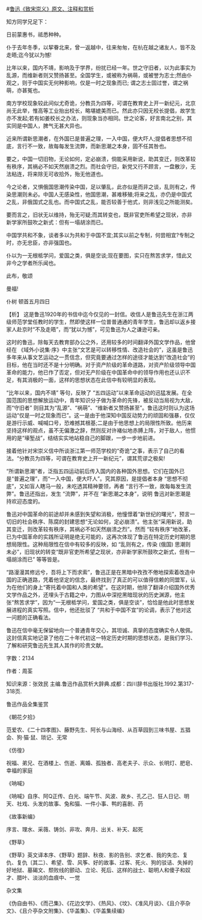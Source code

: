 #[鲁迅《致宋崇义》原文、注释和赏析](https://www.vrrw.net/wx/9443.html)

知方同学兄足下：

日前蒙惠书，祗悉种种。

仆于去年冬季，以挈眷北来，曾一返越中，往来匆匆，在杭在越之诸友人，皆不及走晤;迄今犹以为憾!

比年以来，国内不靖，影响及于学界，纷扰已经一年。世之守旧者，以为此事实为乱源，而维新者则又赞扬甚至。全国学生，或被称为祸萌，或被誉为志士;然由仆观之，则于中国实无何种影响，仅是一时之现象而已; 谓之志士固过誉，谓之祸萌，亦甚冤也。

南方学校现象较此间似尤奇诡，分教员为四等，可谓在教育史上开一新纪元，北京尚无此举，惟高等工业抬出校长，略堪媲美而已。然此亦只因无校长提倡，故学生亦不发起;若有如姜校长之办法，则现象当亦相同。世之论客，好言南北之别，其实同是中国人，脾气无甚大异也。

近来所谓新思潮者，在外国已是普遍之理，一入中国，便大吓人;提倡者思想不彻底，言行不一致，故每每发生流弊，而新思潮之本身，固不任其咎也。

要之，中国一切旧物，无论如何，定必崩溃，倘能采用新说，助其变迁，则改革较有秩序，其祸必不如天然崩溃之烈。而社会守旧，新党又行不顾言，一盘散沙，无法粘连，将来除无可收拾外，殆无他道也。

今之论者，又惧俄国思潮传染中国，足以肇乱，此亦似是而非之谈，乱则有之，传染思潮则未必。中国人无感染性，他国思潮，甚难移殖;将来之乱，亦仍是中国式之乱，非俄国式之乱也。而中国式之乱，能否较善于他式，则非浅见之所能测矣。

要而言之，旧状无以维持，殆无可疑;而其转变也，既非官吏所希望之现状，亦非新学家所鼓吹之新式：但有一塌胡涂而已。

中国学共和不象，谈者多以为共和于中国不宜;其实以前之专制，何尝相宜?专制之时，亦无忠臣，亦非强国也。

仆以为一无根柢学问，爱国之类，俱是空谈;现在要图，实只在熬苦求学，惜此又非今之学者所乐闻也。

此布，敬颂

曼福!

仆树 顿首五月四日



【析】 这是鲁迅1920年的书信中迄今仅见的一封信。收信人是鲁迅先生在浙江两级师范学堂任教时的学生，然即使这样一位普普通通的青年学生，鲁迅却以返乡接家人赴京时“不及走晤”，而“犹以为憾”，可见鲁迅为人之谦逊可亲。

这时的鲁迅，除每天去教育部办公之外，还用较多的时间翻译外国文学作品，他曾经在 《域外小说集·序》中主张“文艺是可以转移性情、改造社会的”，这虽是鲁迅多年来从事文艺运动之一贯信念，但究竟要通过怎样的途径才能达到“改造社会”的目标，他在当时还不是十分明确。对于资产阶级的革命道路，对资产阶级领导中国革命的能力，他已作了否定，但对无产阶级在中国革命中的领导作用也还认识不足，有其消极的一面，这样的思想状态在此信中有较明显的表现。

“比年以来，国内不靖” 等句，反映了 “五四运动”以来革命运动的迅猛发展。在全国范围的思想解放运动中，青年知识分子做为革命的先锋，被反动当局视为大敌，而“守旧者” 则目其为“乱源”、“祸萌”、“维新者又赞扬甚至”。鲁迅这时则认为这场运动“仅是一时之现象而已”。这一是由于他深知中国反动势力的顽固和强暴，仅仅是游行示威、喊喊口号，恐难撼其根基;二是由于他思想上的局限性所致。他历来坚持这样的观点，虽不无偏激之辞，然则反对许褚似地赤膊上阵，对于敌人，他惯用的是“壕堑战”，结结实实地站稳自己的脚跟，一步一步地前进。

接着他针对宋崇义信中所谈浙江第一师范学校的“奇诡”之事，表示了自己的看法。“分教员为四等，可谓在教育史上开一新纪元”，谓其荒谬之极矣!

“所谓新思潮”者，泛指五四运动前后传入国内的各种国外思想。它们在国外已是“普遍之理”，而“一入中国，便大吓人”。究其原因，是提倡者本身 “思想不彻底”，又如盲人瞎马一般，未吃透其精神要领，再者 “言行不一致，故每每发生流弊”。鲁迅还指出，发生 “流弊”，并不在 “新思潮之本身”，说明 鲁迅对新思潮是持欢迎态度的。

鲁迅对中国革命的前途却并未感到失望和消极，他憧憬着“新世纪的曙光”，预言一切旧的社会秩序、陈腐的封建思想“无论如何，定必崩溃”。他主张“采用新说，助其变迁，则改革较有秩序，其祸必不如天然崩溃之烈”。然而 “较有秩序”地改革，已为中国革命的实践所证明是绝无可能的，这再次体现了鲁迅在特定历史时期的思想局限性。这种局限性在信中有较多的反映，如 “乱则有之，传染 (俄国) 思潮则未必”，旧现状的转变“既非官吏所希望之现状，亦非新学家所鼓吹之新式，但有一塌胡涂而已” 等等皆是。

“路漫漫其修远兮，吾将上下而求索”，鲁迅正是在黑暗中孜孜不倦地探索着改造中国的正确道路，凭着他坚定的信念，最终找到了真正的可以值得信赖的同盟军，认为在他们的身上“寄托着中国和人类的希望”。在这时期，他除了翻译介绍国外优秀文学作品之外，还埋头于古籍之中，力图从中深挖黑暗现状的历史渊源，他主张“熬苦求学”，因为“一无根柢学问，爱国之类，俱是空谈”，恰恰是他此时思想发展进程的真实写照。信中，他还批驳了 “共和于中国不宜”的论调，表示了他对这一问题的正确看法。

鲁迅在信中毫无保留地向一个普通青年交心，其坦诚、真挚的态度确实令人敬佩。这封信真实地记录了他在二十年代初这一特定历史时期的思想状态，是我们学习、了解和研究鲁迅先生其人其作的珍贵文献。

字数：2134

作者：周荃

知识来源：张效民 主编.鲁迅作品赏析大辞典.成都：四川辞书出版社.1992.第317-318页.

鲁迅作品全集鉴赏

《朝花夕拾》

范爱农、《二十四孝图》、藤野先生、阿长与山海经、从百草园到三味书屋、五猖会、狗·猫·鼠、琐记、无常

《仿徨》

祝福、弟兄、在酒楼上、伤逝、离婚、孤独者、高老夫子、示众、长明灯、肥皂、幸福的家庭

《呐喊》

《呐喊》自序、阿Q正传、白光、端午节、风波、故乡、孔乙己、狂人日记、明天、社戏、头发的故事、兔和猫、一件小事、鸭的喜剧、药

《故事新编》

序言、理水、采薇、铸剑、非攻、奔月、出关、补天、起死

《野草》

《野草》英文译本序、《野草》题辞、秋夜、影的告别、求乞者、我的失恋、复仇、复仇〔其二〕、希望、雪、风筝、好的故事、过客、死火、狗的驳诘、失掉的好地狱、墓碣文、颓败线的颤动、立论、死后、这样的战士、聪明人和傻子和奴才、腊叶、淡淡的血痕中、一觉

杂文集

《伪自由书》、《而己集》、《花边文学》、《热风》、《坟》、《准风月谈》、《且介亭杂文》、《且介亭杂文附集》、《华盖集》、《华盖集续编》

